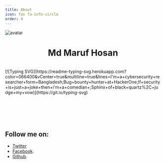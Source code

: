 ```yaml
---
title: About
icon: fas fa-info-circle
order: 4
---
```

![avatar](https://images.weserv.nl/?url=https://i.imgur.com/l0N48kH.png?v=4&h=400&w=350&fit=cover&mask=circle&maxage=7d)
<h1 align="center">Md Maruf Hosan</h1><br>
[![Typing SVG](https://readme-typing-svg.herokuapp.com?color=066400&vCenter=true&multiline=true&lines=I'm+a+cybersecurity+researcher+form+Bangladesh;Bug+bounty+hunter+at+HackerOne;If+security+is+just+a+joke+then+i'm+a+comedian+;Sphinx+of+black+quartz%2C+judge+my+vow)](https://git.io/typing-svg)<br><br><br><br><br><br>


## Follow me on: 
- [Twitter](https://twitter.com/hack1lab)
- [Facebook](https://facebook.com/hack1lab).
- [Github](https://github.com/bing0o).
